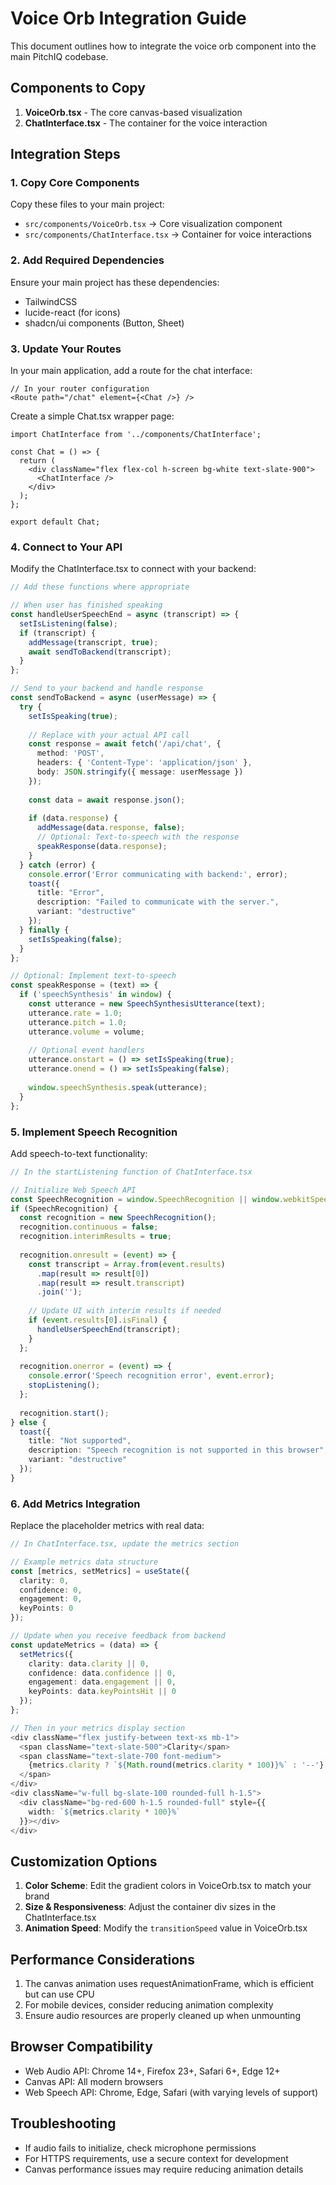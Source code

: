 # Voice Orb Integration Guide

This document outlines how to integrate the voice orb component into the main PitchIQ codebase.

## Components to Copy

1. **VoiceOrb.tsx** - The core canvas-based visualization
2. **ChatInterface.tsx** - The container for the voice interaction

## Integration Steps

### 1. Copy Core Components

Copy these files to your main project:

- `src/components/VoiceOrb.tsx` → Core visualization component
- `src/components/ChatInterface.tsx` → Container for voice interactions

### 2. Add Required Dependencies

Ensure your main project has these dependencies:
- TailwindCSS
- lucide-react (for icons)
- shadcn/ui components (Button, Sheet)

### 3. Update Your Routes

In your main application, add a route for the chat interface:

```tsx
// In your router configuration
<Route path="/chat" element={<Chat />} />
```

Create a simple Chat.tsx wrapper page:

```tsx
import ChatInterface from '../components/ChatInterface';

const Chat = () => {
  return (
    <div className="flex flex-col h-screen bg-white text-slate-900">
      <ChatInterface />
    </div>
  );
};

export default Chat;
```

### 4. Connect to Your API

Modify the ChatInterface.tsx to connect with your backend:

```typescript
// Add these functions where appropriate

// When user has finished speaking
const handleUserSpeechEnd = async (transcript) => {
  setIsListening(false);
  if (transcript) {
    addMessage(transcript, true);
    await sendToBackend(transcript);
  }
};

// Send to your backend and handle response
const sendToBackend = async (userMessage) => {
  try {
    setIsSpeaking(true);
    
    // Replace with your actual API call
    const response = await fetch('/api/chat', {
      method: 'POST',
      headers: { 'Content-Type': 'application/json' },
      body: JSON.stringify({ message: userMessage })
    });
    
    const data = await response.json();
    
    if (data.response) {
      addMessage(data.response, false);
      // Optional: Text-to-speech with the response
      speakResponse(data.response);
    }
  } catch (error) {
    console.error('Error communicating with backend:', error);
    toast({
      title: "Error",
      description: "Failed to communicate with the server.",
      variant: "destructive"
    });
  } finally {
    setIsSpeaking(false);
  }
};

// Optional: Implement text-to-speech
const speakResponse = (text) => {
  if ('speechSynthesis' in window) {
    const utterance = new SpeechSynthesisUtterance(text);
    utterance.rate = 1.0;
    utterance.pitch = 1.0;
    utterance.volume = volume;
    
    // Optional event handlers
    utterance.onstart = () => setIsSpeaking(true);
    utterance.onend = () => setIsSpeaking(false);
    
    window.speechSynthesis.speak(utterance);
  }
};
```

### 5. Implement Speech Recognition

Add speech-to-text functionality:

```typescript
// In the startListening function of ChatInterface.tsx

// Initialize Web Speech API
const SpeechRecognition = window.SpeechRecognition || window.webkitSpeechRecognition;
if (SpeechRecognition) {
  const recognition = new SpeechRecognition();
  recognition.continuous = false;
  recognition.interimResults = true;
  
  recognition.onresult = (event) => {
    const transcript = Array.from(event.results)
      .map(result => result[0])
      .map(result => result.transcript)
      .join('');
      
    // Update UI with interim results if needed
    if (event.results[0].isFinal) {
      handleUserSpeechEnd(transcript);
    }
  };
  
  recognition.onerror = (event) => {
    console.error('Speech recognition error', event.error);
    stopListening();
  };
  
  recognition.start();
} else {
  toast({
    title: "Not supported",
    description: "Speech recognition is not supported in this browser",
    variant: "destructive"
  });
}
```

### 6. Add Metrics Integration

Replace the placeholder metrics with real data:

```typescript
// In ChatInterface.tsx, update the metrics section

// Example metrics data structure
const [metrics, setMetrics] = useState({
  clarity: 0,
  confidence: 0,
  engagement: 0,
  keyPoints: 0
});

// Update when you receive feedback from backend
const updateMetrics = (data) => {
  setMetrics({
    clarity: data.clarity || 0,
    confidence: data.confidence || 0,
    engagement: data.engagement || 0,
    keyPoints: data.keyPointsHit || 0
  });
};

// Then in your metrics display section
<div className="flex justify-between text-xs mb-1">
  <span className="text-slate-500">Clarity</span>
  <span className="text-slate-700 font-medium">
    {metrics.clarity ? `${Math.round(metrics.clarity * 100)}%` : '--'}
  </span>
</div>
<div className="w-full bg-slate-100 rounded-full h-1.5">
  <div className="bg-red-600 h-1.5 rounded-full" style={{ 
    width: `${metrics.clarity * 100}%` 
  }}></div>
</div>
```

## Customization Options

1. **Color Scheme**: Edit the gradient colors in VoiceOrb.tsx to match your brand
2. **Size & Responsiveness**: Adjust the container div sizes in the ChatInterface.tsx
3. **Animation Speed**: Modify the `transitionSpeed` value in VoiceOrb.tsx

## Performance Considerations

1. The canvas animation uses requestAnimationFrame, which is efficient but can use CPU
2. For mobile devices, consider reducing animation complexity
3. Ensure audio resources are properly cleaned up when unmounting

## Browser Compatibility

- Web Audio API: Chrome 14+, Firefox 23+, Safari 6+, Edge 12+
- Canvas API: All modern browsers
- Web Speech API: Chrome, Edge, Safari (with varying levels of support)

## Troubleshooting

- If audio fails to initialize, check microphone permissions
- For HTTPS requirements, use a secure context for development
- Canvas performance issues may require reducing animation details 